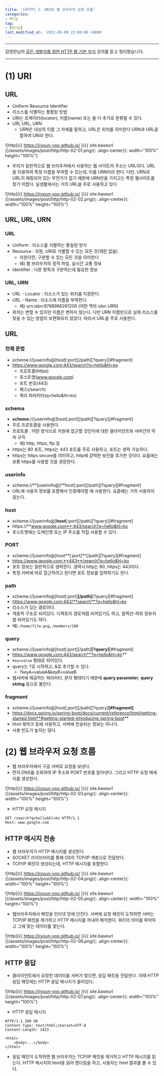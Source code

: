 ```yaml
---
title: '[HTTP] 2. URI와 웹 브라우저 요청 흐름'
categories:
- Http
tag:
- [Http]
last_modified_at: '2021-05-09 22:00:00 +0800'
---
```


---

김영한님의 [모든 개발자를 위한 HTTP 웹 기본 지식](https://www.inflearn.com/course/http-%EC%9B%B9-%EB%84%A4%ED%8A%B8%EC%9B%8C%ED%81%AC) 강의를 듣고 정리했습니다.

---
# (1) URI

## URL

- Uniform Resource Identifier
- 리소스를 식별하는 통합된 방법
- URI는 로케이터(locator), 이름(name) 또는 둘 다 추가로 분류될 수 있다.
- URI, URL, URN
    - URN은 대상의 이름 그 자체를 말하고, URL은 위치를 의미한다 URN과 URL을 합하여 URI라 한다.

![http]({{ https://jiyoun-yoo.github.io/ }}{{ site.baseurl }}/assets/images/post/http/http-02-01.png){: .align-center}{: width="100%" height="100%"}

- 우리가 일반적으로 웹 브라우저에서 사용하는 웹 사이트의 주소는 URL이다. URL을 이용하여 특정 이름을 부여할 수 있는데, 이를 URN이라 한다. 다만, URN과 URL이 매핑되어 있는 무언가가 없기 때문에 URN만을 가지고는 특정 웹사이트를 찾기 어렵다. 실생활에서는 거의 URL을 주로 사용하고 있다.

![http]({{ https://jiyoun-yoo.github.io/ }}{{ site.baseurl }}/assets/images/post/http/http-02-02.png){: .align-center}{: width="100%" height="100%"}


## URL, URL, URN

### URL

- Uniform : 리소스를 식별하는 통일된 방식
- Resource : 자원, URI로 식별할 수 있는 모든 것(제한 없음)
    - 자원이란, 구분할 수 있는 모든 것을 의미한다
    - 예) 웹 브라우저의 정적 파일, 실시간 교통 정보
- Identifier : 다른 항목과 구분하는데 필요한 정보

### URL, URN

- URL - Locator : 리소스가 있는 위치를 지정한다.
- URL - Name : 리소스에 이름을 부여한다.
    - 예) urn:isbn:9788966261208 (어떤 책의 isbn URN)
- 위치는 변할 수 있지만 이름은 변하지 않는다. 다만 URN 이름만으로 실제 리소스를 찾을 수 있는 방법이 보편화되지 않았다. 따라서 URL을 주로 사용한다.

## URL

### 전체 문법

- scheme://[userinfo@]host[:port][/path][?query][#fragment]
- https://www.google.com:443/search?q=hello&hl=ko
    - 프로토콜(https)
    - 호스트명(www.google.com)
    - 포트 번호(443)
    - 패스(/search)
    - 쿼리 파라미터(q=hello&hl=ko)

### schema

- **scheme**://[userinfo@]host[:port][/path][?query][#fragment]
- 주로 프로토콜을 사용한다.
- 프로토콜 : 어떤 방식으로 자원에 접근할 것인지에 대한 클라이언트와 서버간의 약속 규칙
    - 예) http, https, ftp 등
- https는 80 포트, https는 443 포트를 주로 사용하고, 포트는 생략 가능하다.
- https는 https secure를 의미하고, http에 강력한 보안을 추가한 것이다. 요즘에는 보통 https를 사용할 것을 권장한다.

### userinfo

- scheme://**[userinfo@]**host[:port][/path][?query][#fragment]
- URL에 사용자 정보를 포함해서 인증해야할 때 사용한다. 요즘에는 거의 사용하지 않는다.

### host

- scheme://[userinfo@]**host**[:port][/path][?query][#fragment]
- https://**www.google.com**:443/search?q=hello&hl=ko
- 호스트명에는 도메인명 또는 IP 주소를 직접 사용할 수 있다.

### PORT

- scheme://[userinfo@]host**[:port]**[/path][?query][#fragment]
- https://www.google.com:**443**/search?q=hello&hl=ko
- 포트 정보는 일반적으로 생략한다. 생략시 http는 80, https는 443이다.
- 특정 서버에 따로 접근하려고 한다면 포트 정보를 입력하기도 한다.

### path

- scheme://[userinfo@]host[:port]**[/path]**[?query][#fragment]
- https://www.google.com:443/**search**?q=hello&hl=ko
- 리소스가 있는 경로이다.
- 계층적 구조로 되어있다. 디렉토리 경로처럼 되어있기도 하고, 컬렉션-하위 정보처럼 되어있기도 하다.
- 예) `/home/file.png`, `/members/100`

### query

- scheme://[userinfo@]host[:port][/path]**[?query]**[#fragment]
- https://www.google.com:443/search**?q=hello&hl=ko**
- `key=value` 형태로 되어있다.
- query는 ?로 시작하고, &로 추가할 수 있다.
    - ?keyA=valueA&keyB=valueB
- 웹서버에 제공하는 파라미터, 문자 형태이기 때문에 **query parameter**, **query string** 등으로 불린다.

### fragment

- scheme://[userinfo@]host[:port][/path][?query]**[#fragment]**
- https://docs.spring.io/spring-boot/docs/current/reference/html/getting-started.html**#getting-started-introducing-spring-boot**
- html 북마크 등에 사용하고, 서버에 전송되는 정보는 아니다.
- 사용 빈도가 높지는 않다.

# (2) 웹 브라우저 요청 흐름

- 웹 브라우저에서 구글 서버로 요청을 보낸다.
- 먼저 DNS를 조회하여 IP 주소와 PORT 번호를 알아낸다. 그리고 HTTP 요청 메세지를 생성한다.

![http]({{ https://jiyoun-yoo.github.io/ }}{{ site.baseurl }}/assets/images/post/http/http-02-03.png){: .align-center}{: width="100%" height="100%"}

- HTTP 요청 메시지

```
GET /search?q=hello&hl=ko HTTP/1.1
Host: www.google.com
```

## HTTP 메시지 전송

- 웹 브라우저가 HTTP 메시지를 생성한다.
- SOCKET 라이브러리를 통해 OS의 TCP/IP 계층으로 전달한다.
- TCP/IP 패킷이 생성되는데, HTTP 메시지를 포함한다.

![http]({{ https://jiyoun-yoo.github.io/ }}{{ site.baseurl }}/assets/images/post/http/http-02-04.png){: .align-center}{: width="100%" height="100%"}

![http]({{ https://jiyoun-yoo.github.io/ }}{{ site.baseurl }}/assets/images/post/http/http-02-05.png){: .align-center}{: width="100%" height="100%"}

- 웹브라우저에서 패킷을 인터넷 망에 던진다. 서버에 요청 패킷이 도착하면 서버는 TCP/IP 패킷을 제거하고 HTTP 메시지를 꺼내어 해석한다. 쿼리의 의미를 파악하고 그에 맞는 데이터를 찾는다.

![http]({{ https://jiyoun-yoo.github.io/ }}{{ site.baseurl }}/assets/images/post/http/http-02-06.png){: .align-center}{: width="100%" height="100%"}

## HTTP 응답

- 클라이언트에서 요청한 데이터를 서버가 찾으면, 응답 패킷을 전달한다. 이때 HTTP 응답 패킷에는 HTTP 응답 메시지가 들어있다.

![http]({{ https://jiyoun-yoo.github.io/ }}{{ site.baseurl }}/assets/images/post/http/http-02-07.png){: .align-center}{: width="100%" height="100%"}

- HTTP 응답 메시지

```
HTTP/1.1 200 OK
Content-Type: text/html;charset=UTF-8 
Content-Length: 3423

<html>
	<body>...</body>
</html>
```

- 응답 패킷이 도착하면 웹 브라우저는 TCP/IP 패킷을 제거하고 HTTP 메시지를 읽는다. HTTP 메시지의 html을 읽어 렌더링을 하고, 사용자는 html 결과를 볼 수 있다.